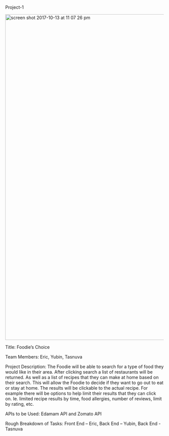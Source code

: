 Project-1

<img width="1035" alt="screen shot 2017-10-13 at 11 07 26 pm" src="https://user-images.githubusercontent.com/22459911/31572067-563c71a6-b06b-11e7-984e-01e5727b80c2.png">


Title: Foodie’s Choice 

Team Members: Eric, Yubin, Tasnuva

Project Description: The Foodie will be able to search for a type of food they would like in their area. After clicking search a list of restaurants will be returned. As well as a list of recipes that they can make at home based on their search. This will allow the Foodie to decide if they want to go out to eat or stay at home. The results will be clickable to the actual recipe. For example there will be options to help limit their results that they can click on. Ie. limited recipe results by time, food allergies, number of reviews, limit by rating, etc.

APIs to be Used: Edamam API and Zomato API

Rough Breakdown of Tasks: Front End – Eric, Back End – Yubin, Back End - Tasnuva
